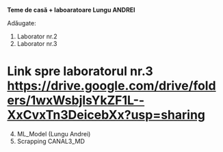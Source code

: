 **Teme de casă + laboaratoare Lungu ANDREI**

Adăugate:
1. Laborator nr.2
2. Laborator nr.3
# Link spre laboratorul nr.3 https://drive.google.com/drive/folders/1wxWsbjlsYkZF1L--XxCvxTn3DeicebXx?usp=sharing
4. ML_Model (Lungu Andrei)
5. Scrapping CANAL3_MD
